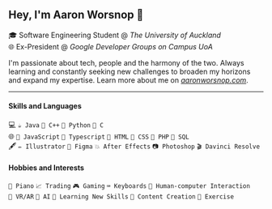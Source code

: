 ## Hey, I'm Aaron Worsnop 👋
🎓 Software Engineering Student @ *The University of Auckland*  
🌐 Ex-President @ *Google Developer Groups on Campus UoA*  

I'm passionate about tech, people and the harmony of the two. Always learning and constantly seeking new challenges to broaden my horizons and expand my expertise. Learn more about me on *[aaronworsnop.com](https://aaronworsnop.com)*.

----

#### Skills and Languages
💻 `☕ Java` `🌟 C++` `🐍 Python` `📜 C`  
🌐 `🧩 JavaScript` `🧩 Typescript` `📝 HTML` `🎨 CSS` `🐘 PHP` `💽 SQL`  
🖋️ `✏️ Illustrator` `📏 Figma` `💥 After Effects` `📷 Photoshop` `🎬 Davinci Resolve`

#### Hobbies and Interests
`🎹 Piano` `📈 Trading` `🎮 Gaming` `⌨️ Keyboards` `🧠 Human-computer Interaction`  
`🥽 VR/AR` `🤖 AI` `📖 Learning New Skills` `🎥 Content Creation` `🏃 Exercise`
